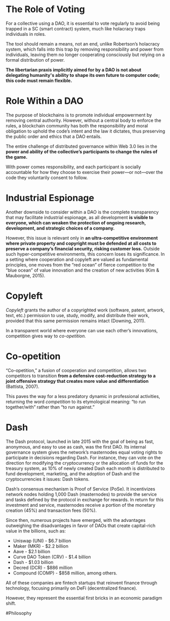# The Role of Voting

For a collective using a DAO, it is essential to vote regularly to avoid being trapped in a SC (smart contract) system, much like holacracy traps individuals in roles. 

The tool should remain a means, not an end, unlike Robertson’s holacracy system, which falls into this trap by removing responsibility and power from individuals, leaving them no longer cooperating consciously but relying on a formal distribution of power.

**The libertarian praxis implicitly aimed for by a DAO is not about delegating humanity's ability to shape its own future to computer code; this code must remain flexible.**

# Role Within a DAO

The purpose of blockchains is to promote individual empowerment by removing central authority. However, without a central body to enforce the rules, a blockchain community has both the responsibility and moral obligation to uphold the code’s intent and the law it dictates, thus preserving the public order and ethics that a DAO entails.

The entire challenge of distributed governance within Web 3.0 lies in the **power and ability of the collective’s participants to change the rules of the game.**

With power comes responsibility, and each participant is socially accountable for how they choose to exercise their power—or not—over the code they voluntarily consent to follow.

# Industrial Espionage

Another downside to consider within a DAO is the complete transparency that may facilitate industrial espionage, as all development **is visible to everyone, which can weaken the protection of ongoing research, development, and strategic choices of a company.**

However, this issue is relevant only in **an ultra-competitive environment where private property and copyright must be defended at all costs to preserve a company’s financial security, risking customer loss.** Outside such hyper-competitive environments, this concern loses its significance. In a setting where cooperation and copyleft are valued as fundamental principles, one moves from the “red ocean” of fierce competition to the “blue ocean” of value innovation and the creation of new activities (Kim & Mauborgne, 2015).

# Copyleft

*Copyleft* grants the author of a copyrighted work (software, patent, artwork, text, etc.) permission to use, study, modify, and distribute their work, provided that this same permission remains intact (Downing, 2011).

In a transparent world where everyone can use each other’s innovations, competition gives way to *co-opetition.*

# Co-opetition

“Co-opetition,” a fusion of cooperation and competition, allows two competitors to transition **from a defensive cost-reduction strategy to a joint offensive strategy that creates more value and differentiation** (Battista, 2007).

This paves the way for a less predatory dynamic in professional activities, returning the word *competition* to its etymological meaning: “to run together/with” rather than “to run against.”

# Dash

The Dash protocol, launched in late 2015 with the goal of being as fast, anonymous, and easy to use as cash, was the first DAO. Its internal governance system gives the network’s masternodes equal voting rights to participate in decisions regarding Dash. For instance, they can vote on the direction for modifying the cryptocurrency or the allocation of funds for the treasury system, as 10% of newly created Dash each month is distributed to fund development, marketing, and the adoption of Dash and the cryptocurrencies it issues: Dash tokens.

Dash’s consensus mechanism is Proof of Service (PoSe). It incentivizes network nodes holding 1,000 Dash (masternodes) to provide the service and tasks defined by the protocol in exchange for rewards. In return for this investment and service, masternodes receive a portion of the monetary creation (45%) and transaction fees (50%).

Since then, numerous projects have emerged, with the advantages outweighing the disadvantages in favor of DAOs that create capital-rich value in the billions, such as:
- Uniswap (UNI) - $6.7 billion
- Maker (MKR) - $2.2 billion
- Aave - $2.1 billion
- Curve DAO Token (CRV) - $1.4 billion
- Dash - $1.03 billion
- Decred (DCR) - $886 million
- Compound (COMP) - $858 million, among others.

All of these companies are fintech startups that reinvent finance through technology, focusing primarily on DeFi (decentralized finance). 

However, they represent the essential first bricks in an economic paradigm shift.

#Philosophy